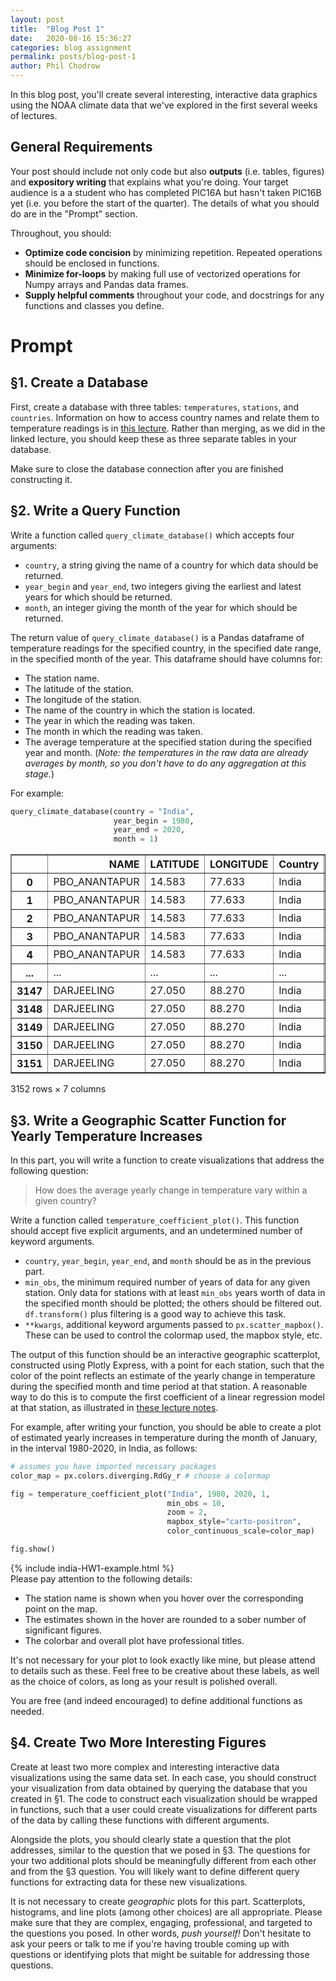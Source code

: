 ```yaml
---
layout: post
title:  "Blog Post 1"
date:   2020-08-16 15:36:27
categories: blog assignment
permalink: posts/blog-post-1
author: Phil Chodrow
---
```



In this blog post, you'll create several interesting, interactive data graphics using the NOAA climate data that we've explored in the first several weeks of lectures. 

## General Requirements

Your post should include not only code but also **outputs** (i.e. tables, figures) and **expository writing** that explains what you're doing. Your target audience is a a student who has completed PIC16A but hasn't taken PIC16B yet (i.e. you before the start of the quarter). The details of what you should do are in the "Prompt" section. 

Throughout, you should: 

- **Optimize code concision** by minimizing repetition. Repeated operations should be enclosed in functions. 
- **Minimize for-loops** by making full use of vectorized operations for Numpy arrays and Pandas data frames. 
- **Supply helpful comments** throughout your code, and docstrings for any functions and classes you define. 




# Prompt

## §1. Create a Database

First, create a database with three tables: `temperatures`, `stations`, and `countries`. Information on how to access country names and relate them to temperature readings is in [this lecture](https://github.com/PhilChodrow/PIC16B/blob/master/lectures/EDA/pd-1.ipynb). Rather than merging, as we did in the linked lecture, you should keep these as three separate tables in your database. 

Make sure to close the database connection after you are finished constructing it. 

## §2. Write a Query Function

Write a function called `query_climate_database()` which accepts four arguments: 

- `country`, a string giving the name of a country for which data should be returned. 
- `year_begin` and `year_end`, two integers giving the earliest and latest years for which should be returned. 
- `month`, an integer giving the month of the year for which should be returned. 

The return value of `query_climate_database()` is a Pandas dataframe of temperature readings for the specified country, in the specified date range, in the specified month of the year. This dataframe should have columns for: 

- The station name.
- The latitude of the station. 
- The longitude of the station. 
- The name of the country in which the station is located.
- The year in which the reading was taken. 
- The month in which the reading was taken. 
- The average temperature at the specified station during the specified year and month. (*Note: the temperatures in the raw data are already averages by month, so you don't have to do any aggregation at this stage.*)

For example:
```python
query_climate_database(country = "India", 
                       year_begin = 1980, 
                       year_end = 2020,
                       month = 1)
```


<div>
<style scoped>
    .dataframe tbody tr th:only-of-type {
        vertical-align: middle;
    }

    .dataframe tbody tr th {
        vertical-align: top;
    }

    .dataframe thead th {
        text-align: right;
    }
</style>
<table border="1" class="dataframe">
  <thead>
    <tr style="text-align: right;">
      <th></th>
      <th>NAME</th>
      <th>LATITUDE</th>
      <th>LONGITUDE</th>
      <th>Country</th>
      <th>Year</th>
      <th>Month</th>
      <th>Temp</th>
    </tr>
  </thead>
  <tbody>
    <tr>
      <th>0</th>
      <td>PBO_ANANTAPUR</td>
      <td>14.583</td>
      <td>77.633</td>
      <td>India</td>
      <td>1980</td>
      <td>1</td>
      <td>23.48</td>
    </tr>
    <tr>
      <th>1</th>
      <td>PBO_ANANTAPUR</td>
      <td>14.583</td>
      <td>77.633</td>
      <td>India</td>
      <td>1981</td>
      <td>1</td>
      <td>24.57</td>
    </tr>
    <tr>
      <th>2</th>
      <td>PBO_ANANTAPUR</td>
      <td>14.583</td>
      <td>77.633</td>
      <td>India</td>
      <td>1982</td>
      <td>1</td>
      <td>24.19</td>
    </tr>
    <tr>
      <th>3</th>
      <td>PBO_ANANTAPUR</td>
      <td>14.583</td>
      <td>77.633</td>
      <td>India</td>
      <td>1983</td>
      <td>1</td>
      <td>23.51</td>
    </tr>
    <tr>
      <th>4</th>
      <td>PBO_ANANTAPUR</td>
      <td>14.583</td>
      <td>77.633</td>
      <td>India</td>
      <td>1984</td>
      <td>1</td>
      <td>24.81</td>
    </tr>
    <tr>
      <th>...</th>
      <td>...</td>
      <td>...</td>
      <td>...</td>
      <td>...</td>
      <td>...</td>
      <td>...</td>
      <td>...</td>
    </tr>
    <tr>
      <th>3147</th>
      <td>DARJEELING</td>
      <td>27.050</td>
      <td>88.270</td>
      <td>India</td>
      <td>1983</td>
      <td>1</td>
      <td>5.10</td>
    </tr>
    <tr>
      <th>3148</th>
      <td>DARJEELING</td>
      <td>27.050</td>
      <td>88.270</td>
      <td>India</td>
      <td>1986</td>
      <td>1</td>
      <td>6.90</td>
    </tr>
    <tr>
      <th>3149</th>
      <td>DARJEELING</td>
      <td>27.050</td>
      <td>88.270</td>
      <td>India</td>
      <td>1994</td>
      <td>1</td>
      <td>8.10</td>
    </tr>
    <tr>
      <th>3150</th>
      <td>DARJEELING</td>
      <td>27.050</td>
      <td>88.270</td>
      <td>India</td>
      <td>1995</td>
      <td>1</td>
      <td>5.60</td>
    </tr>
    <tr>
      <th>3151</th>
      <td>DARJEELING</td>
      <td>27.050</td>
      <td>88.270</td>
      <td>India</td>
      <td>1997</td>
      <td>1</td>
      <td>5.70</td>
    </tr>
  </tbody>
</table>
<p>3152 rows × 7 columns</p>
</div>


## §3. Write a Geographic Scatter Function for Yearly Temperature Increases

In this part, you will write a function to create visualizations that address the following question: 

> How does the average yearly change in temperature vary within a given country? 

Write a function called `temperature_coefficient_plot()`. This function should accept five explicit arguments, and an undetermined number of keyword arguments. 

- `country`, `year_begin`, `year_end`, and `month` should be as in the previous part. 
- `min_obs`, the minimum required number of years of data for any given station. Only data for stations with at least `min_obs` years worth of data in the specified month should be plotted; the others should be filtered out. `df.transform()` plus filtering is a good way to achieve this task. 
- `**kwargs`, additional keyword arguments passed to `px.scatter_mapbox()`. These can be used to control the colormap used, the mapbox style, etc. 

The output of this function should be an interactive geographic scatterplot, constructed using Plotly Express, with a point for each station, such that the color of the point reflects an estimate of the yearly change in temperature during the specified month and time period at that station. A reasonable way to do this is to compute the first coefficient of a linear regression model at that station, as illustrated in [these lecture notes](https://github.com/PhilChodrow/PIC16B/blob/master/lectures/EDA/pd-2.ipynb). 

For example, after writing your function, you should be able to create a plot of estimated yearly increases in temperature during the month of January, in the interval 1980-2020, in India, as follows: 

```python
# assumes you have imported necessary packages
color_map = px.colors.diverging.RdGy_r # choose a colormap

fig = temperature_coefficient_plot("India", 1980, 2020, 1, 
                                   min_obs = 10,
                                   zoom = 2,
                                   mapbox_style="carto-positron",
                                   color_continuous_scale=color_map)

fig.show()
```


<div class = "display">
{% include india-HW1-example.html %}
</div>
Please pay attention to the following details:

- The station name is shown when you hover over the corresponding point on the map. 
- The estimates shown in the hover are rounded to a sober number of significant figures. 
- The colorbar and overall plot have professional titles. 

It's not necessary for your plot to look exactly like mine, but please attend to details such as these. Feel free to be creative about these labels, as well as the choice of colors, as long as your result is polished overall. 

You are free (and indeed encouraged) to define additional functions as needed. 

## §4. Create Two More Interesting Figures

Create at least two more complex and interesting interactive data visualizations using the same data set. In each case, you should construct your visualization from data obtained by querying the database that you created in §1. The code to construct each visualization should be wrapped in functions, such that a user could create visualizations for different parts of the data by calling these functions with different arguments. 

Alongside the plots, you should clearly state a question that the plot addresses, similar to the question that we posed in §3. The questions for your two additional plots should be meaningfully different from each other and from the §3 question. You will likely want to define different query functions for extracting data for these new visualizations.  

It is not necessary to create *geographic* plots for this part. Scatterplots, histograms, and line plots (among other choices) are all appropriate. Please make sure that they are complex, engaging, professional, and targeted to the questions you posed. In other words, *push yourself!* Don't hesitate to ask your peers or talk to me if you're having trouble coming up with questions or identifying plots that might be suitable for addressing those questions. 





